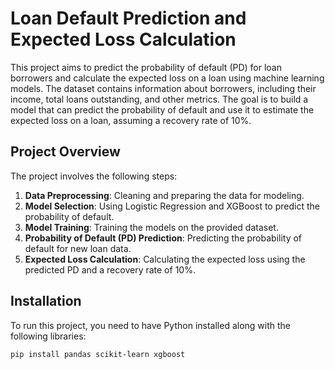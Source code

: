 # Loan Default Prediction and Expected Loss Calculation

This project aims to predict the probability of default (PD) for loan borrowers and calculate the expected loss on a loan using machine learning models. The dataset contains information about borrowers, including their income, total loans outstanding, and other metrics. The goal is to build a model that can predict the probability of default and use it to estimate the expected loss on a loan, assuming a recovery rate of 10%.

## Project Overview

The project involves the following steps:
1. **Data Preprocessing**: Cleaning and preparing the data for modeling.
2. **Model Selection**: Using Logistic Regression and XGBoost to predict the probability of default.
3. **Model Training**: Training the models on the provided dataset.
4. **Probability of Default (PD) Prediction**: Predicting the probability of default for new loan data.
5. **Expected Loss Calculation**: Calculating the expected loss using the predicted PD and a recovery rate of 10%.

## Installation

To run this project, you need to have Python installed along with the following libraries:

```bash
pip install pandas scikit-learn xgboost